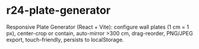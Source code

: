 # r24-plate-generator
Responsive Plate Generator (React + Vite): configure wall plates (1 cm = 1 px), center-crop or contain, auto-mirror >300 cm, drag-reorder, PNG/JPEG export, touch-friendly, persists to localStorage.
